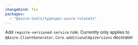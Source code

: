 ```yaml
---
changeKind: fix
packages:
  - "@azure-tools/typespec-azure-rulesets"
---
```


Add `require-versioned-service` rule. Currently only applies to `@Azure.ClientGenerator.Core.additionalApiVersions` decorator